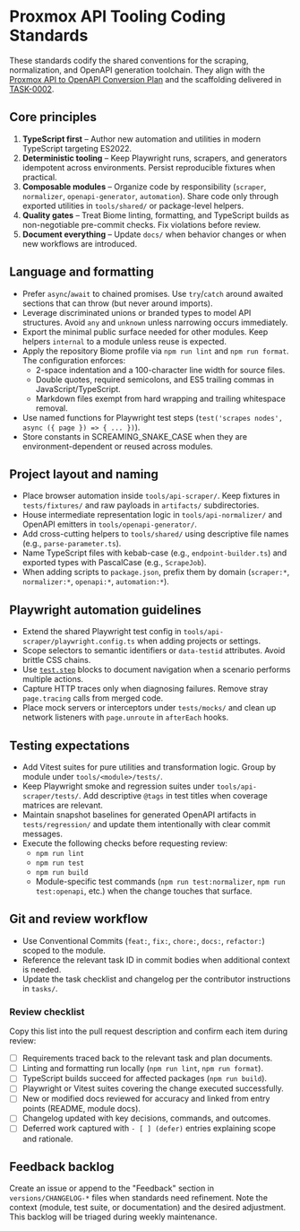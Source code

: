 # Proxmox API Tooling Coding Standards

These standards codify the shared conventions for the scraping, normalization, and OpenAPI
generation toolchain. They align with the [Proxmox API to OpenAPI Conversion Plan](../../plan/proxmox-openapi-extraction-plan.md)
and the scaffolding delivered in [TASK-0002](../../tasks/TASK-0002-tooling-foundation.md).

## Core principles

1. **TypeScript first** – Author new automation and utilities in modern TypeScript targeting ES2022.
2. **Deterministic tooling** – Keep Playwright runs, scrapers, and generators idempotent across
   environments. Persist reproducible fixtures when practical.
3. **Composable modules** – Organize code by responsibility (`scraper`, `normalizer`,
   `openapi-generator`, `automation`). Share code only through exported utilities in
   `tools/shared/` or package-level helpers.
4. **Quality gates** – Treat Biome linting, formatting, and TypeScript builds as non-negotiable
   pre-commit checks. Fix violations before review.
5. **Document everything** – Update `docs/` when behavior changes or when new workflows are
   introduced.

## Language and formatting

- Prefer `async`/`await` to chained promises. Use `try`/`catch` around awaited sections that can
  throw (but never around imports).
- Leverage discriminated unions or branded types to model API structures. Avoid `any` and
  `unknown` unless narrowing occurs immediately.
- Export the minimal public surface needed for other modules. Keep helpers `internal` to a module
  unless reuse is expected.
- Apply the repository Biome profile via `npm run lint` and `npm run format`. The configuration
  enforces:
  - 2-space indentation and a 100-character line width for source files.
  - Double quotes, required semicolons, and ES5 trailing commas in JavaScript/TypeScript.
  - Markdown files exempt from hard wrapping and trailing whitespace removal.
- Use named functions for Playwright test steps (`test('scrapes nodes', async ({ page }) => { ... })`).
- Store constants in SCREAMING_SNAKE_CASE when they are environment-dependent or reused across
  modules.

## Project layout and naming

- Place browser automation inside `tools/api-scraper/`. Keep fixtures in `tests/fixtures/` and raw
  payloads in `artifacts/` subdirectories.
- House intermediate representation logic in `tools/api-normalizer/` and OpenAPI emitters in
  `tools/openapi-generator/`.
- Add cross-cutting helpers to `tools/shared/` using descriptive file names (e.g.,
  `parse-parameter.ts`).
- Name TypeScript files with kebab-case (e.g., `endpoint-builder.ts`) and exported types with
  PascalCase (e.g., `ScrapeJob`).
- When adding scripts to `package.json`, prefix them by domain (`scraper:*`, `normalizer:*`,
  `openapi:*`, `automation:*`).

## Playwright automation guidelines

- Extend the shared Playwright test config in `tools/api-scraper/playwright.config.ts` when adding
  projects or settings.
- Scope selectors to semantic identifiers or `data-testid` attributes. Avoid brittle CSS chains.
- Use [`test.step`](https://playwright.dev/docs/api/class-test#test-step) blocks to document
  navigation when a scenario performs multiple actions.
- Capture HTTP traces only when diagnosing failures. Remove stray `page.tracing` calls from merged
  code.
- Place mock servers or interceptors under `tests/mocks/` and clean up network listeners with
  `page.unroute` in `afterEach` hooks.

## Testing expectations

- Add Vitest suites for pure utilities and transformation logic. Group by module under
  `tools/<module>/tests/`.
- Keep Playwright smoke and regression suites under `tools/api-scraper/tests/`. Add descriptive
  `@tags` in test titles when coverage matrices are relevant.
- Maintain snapshot baselines for generated OpenAPI artifacts in `tests/regression/` and update them
  intentionally with clear commit messages.
- Execute the following checks before requesting review:
  - `npm run lint`
  - `npm run test`
  - `npm run build`
  - Module-specific test commands (`npm run test:normalizer`, `npm run test:openapi`, etc.) when the
    change touches that surface.

## Git and review workflow

- Use Conventional Commits (`feat:`, `fix:`, `chore:`, `docs:`, `refactor:`) scoped to the module.
- Reference the relevant task ID in commit bodies when additional context is needed.
- Update the task checklist and changelog per the contributor instructions in `tasks/`.

### Review checklist

Copy this list into the pull request description and confirm each item during review:

- [ ] Requirements traced back to the relevant task and plan documents.
- [ ] Linting and formatting run locally (`npm run lint`, `npm run format`).
- [ ] TypeScript builds succeed for affected packages (`npm run build`).
- [ ] Playwright or Vitest suites covering the change executed successfully.
- [ ] New or modified docs reviewed for accuracy and linked from entry points (README, module docs).
- [ ] Changelog updated with key decisions, commands, and outcomes.
- [ ] Deferred work captured with `- [ ] (defer)` entries explaining scope and rationale.

## Feedback backlog

Create an issue or append to the "Feedback" section in `versions/CHANGELOG-*` files when standards
need refinement. Note the context (module, test suite, or documentation) and the desired
adjustment. This backlog will be triaged during weekly maintenance.
